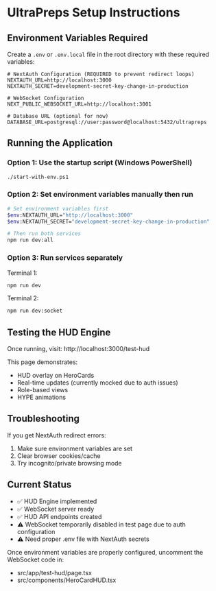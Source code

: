 # UltraPreps Setup Instructions

## Environment Variables Required

Create a `.env` or `.env.local` file in the root directory with these required variables:

```env
# NextAuth Configuration (REQUIRED to prevent redirect loops)
NEXTAUTH_URL=http://localhost:3000
NEXTAUTH_SECRET=development-secret-key-change-in-production

# WebSocket Configuration  
NEXT_PUBLIC_WEBSOCKET_URL=http://localhost:3001

# Database URL (optional for now)
DATABASE_URL=postgresql://user:password@localhost:5432/ultrapreps
```

## Running the Application

### Option 1: Use the startup script (Windows PowerShell)
```bash
./start-with-env.ps1
```

### Option 2: Set environment variables manually then run
```bash
# Set environment variables first
$env:NEXTAUTH_URL="http://localhost:3000"
$env:NEXTAUTH_SECRET="development-secret-key-change-in-production"

# Then run both services
npm run dev:all
```

### Option 3: Run services separately
Terminal 1:
```bash
npm run dev
```

Terminal 2:
```bash
npm run dev:socket
```

## Testing the HUD Engine

Once running, visit: http://localhost:3000/test-hud

This page demonstrates:
- HUD overlay on HeroCards
- Real-time updates (currently mocked due to auth issues)
- Role-based views
- HYPE animations

## Troubleshooting

If you get NextAuth redirect errors:
1. Make sure environment variables are set
2. Clear browser cookies/cache
3. Try incognito/private browsing mode

## Current Status

- ✅ HUD Engine implemented
- ✅ WebSocket server ready
- ✅ HUD API endpoints created
- ⚠️ WebSocket temporarily disabled in test page due to auth configuration
- ⚠️ Need proper .env file with NextAuth secrets

Once environment variables are properly configured, uncomment the WebSocket code in:
- src/app/test-hud/page.tsx
- src/components/HeroCardHUD.tsx